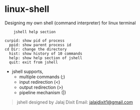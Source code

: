 # linux-shell
Designing my own shell (command interpreter) for linux terminal

		jshell help section

	curpid: show pid of process
	  ppid: show parent process id
	cd Dir: change the directory
	  hist: show history of 10 commands
	  help: show help section of jshell
	  quit: exit from jshell

* jshell supports,
  * multiple commands (;)
  * input redirection (<)
  * output redirection (>)
  * pipeline mechanism (|)

>	jshell designed by Jalaj Dixit
>	Email: jalajdixit1@gmail.com 

